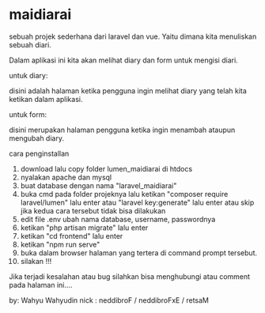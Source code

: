 # maidiarai
sebuah projek sederhana dari laravel dan vue. 
Yaitu dimana kita menuliskan sebuah diari.

Dalam aplikasi ini kita akan melihat diary dan form untuk mengisi diari.

untuk diary: 

disini adalah halaman ketika pengguna ingin melihat diary yang telah kita ketikan dalam aplikasi.

untuk form:

disini merupakan halaman pengguna ketika ingin menambah ataupun mengubah diary.

cara penginstallan

1. download lalu copy folder lumen_maidiarai di htdocs
2. nyalakan apache dan mysql
3. buat database dengan nama "laravel_maidiarai"
4. buka cmd pada folder projeknya lalu ketikan "composer require laravel/lumen" lalu enter atau "laravel key:generate" lalu enter atau skip jika kedua cara tersebut tidak bisa dilakukan
5. edit file .env ubah nama database, username, passwordnya
6. ketikan "php artisan migrate" lalu enter
7. ketikan "cd frontend" lalu enter
8. ketikan "npm run serve"
9. buka dalam browser halaman yang tertera di command prompt tersebut.
10. silakan !!!

Jika terjadi kesalahan atau bug silahkan bisa menghubungi atau comment pada halaman ini....

by: Wahyu Wahyudin
nick : neddibroF / neddibroFxE / retsaM



